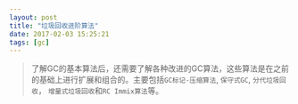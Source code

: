 ```yaml
---
layout: post
title: "垃圾回收进阶算法"
date: 2017-02-03 15:25:21
tags: [gc]
---
```


>了解GC的基本算法后，还需要了解各种改进的GC算法，这些算法是在之前的基础上进行扩展和组合的。主要包括`GC标记-压缩算法`, `保守式GC`, `分代垃圾回收`， `增量式垃圾回收`和`RC Immix算法`等。

## 
